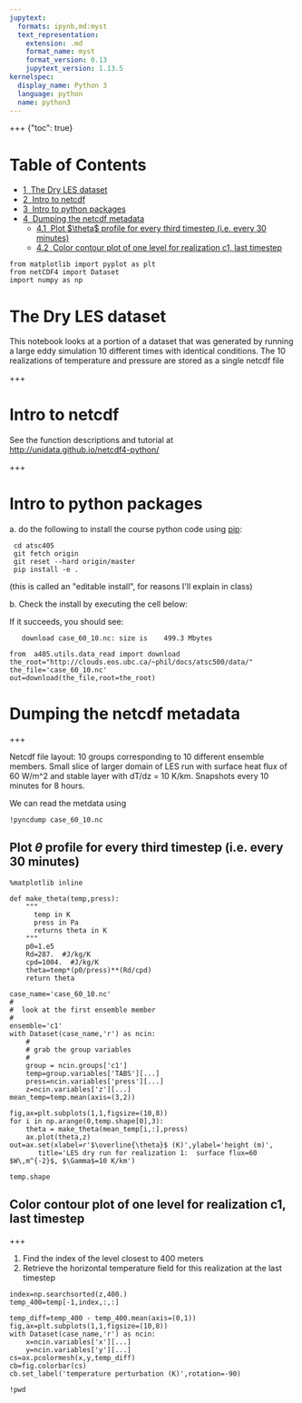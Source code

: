```yaml
---
jupytext:
  formats: ipynb,md:myst
  text_representation:
    extension: .md
    format_name: myst
    format_version: 0.13
    jupytext_version: 1.13.5
kernelspec:
  display_name: Python 3
  language: python
  name: python3
---
```


+++ {"toc": true}

<h1>Table of Contents<span class="tocSkip"></span></h1>
<div class="toc" style="margin-top: 1em;"><ul class="toc-item"><li><span><a href="#The-Dry-LES-dataset" data-toc-modified-id="The-Dry-LES-dataset-1"><span class="toc-item-num">1&nbsp;&nbsp;</span>The Dry LES dataset</a></span></li><li><span><a href="#Intro-to-netcdf" data-toc-modified-id="Intro-to-netcdf-2"><span class="toc-item-num">2&nbsp;&nbsp;</span>Intro to netcdf</a></span></li><li><span><a href="#Intro-to-python-packages" data-toc-modified-id="Intro-to-python-packages-3"><span class="toc-item-num">3&nbsp;&nbsp;</span>Intro to python packages</a></span></li><li><span><a href="#Dumping-the-netcdf-metadata" data-toc-modified-id="Dumping-the-netcdf-metadata-4"><span class="toc-item-num">4&nbsp;&nbsp;</span>Dumping the netcdf metadata</a></span><ul class="toc-item"><li><span><a href="#Plot-$\theta$-profile-for-every-third-timestep-(i.e.-every-30-minutes)" data-toc-modified-id="Plot-$\theta$-profile-for-every-third-timestep-(i.e.-every-30-minutes)-4.1"><span class="toc-item-num">4.1&nbsp;&nbsp;</span>Plot $\theta$ profile for every third timestep (i.e. every 30 minutes)</a></span></li><li><span><a href="#Color-contour-plot-of-one-level-for-realization-c1,-last-timestep" data-toc-modified-id="Color-contour-plot-of-one-level-for-realization-c1,-last-timestep-4.2"><span class="toc-item-num">4.2&nbsp;&nbsp;</span>Color contour plot of one level for realization c1, last timestep</a></span></li></ul></li></ul></div>

```{code-cell} ipython3
from matplotlib import pyplot as plt
from netCDF4 import Dataset
import numpy as np
```

# The Dry LES dataset

This notebook looks at a portion of a dataset that was generated by running a large eddy simulation 10 different times with identical conditions.  The 10 realizations of temperature and pressure are stored as a single netcdf file

+++

# Intro to netcdf

See the function descriptions and tutorial at http://unidata.github.io/netcdf4-python/

+++

# Intro to python packages

a. do the following to install the course python code using [pip][1]:
   
     cd atsc405
     git fetch origin
     git reset --hard origin/master
     pip install -e .
    
   (this is called an "editable install", for reasons I'll explain in class)
   
   [1]: https://en.wikipedia.org/wiki/Pip_(package_manager)
 
b. Check the install by executing the cell below:

   If it succeeds, you should see:
   
       download case_60_10.nc: size is    499.3 Mbytes

```{code-cell} ipython3
from  a405.utils.data_read import download
the_root="http://clouds.eos.ubc.ca/~phil/docs/atsc500/data/"
the_file='case_60_10.nc'
out=download(the_file,root=the_root)
```

# Dumping the netcdf metadata

+++

Netcdf file layout:  10 groups corresponding to 10 different ensemble members.  Small slice of larger domain of LES run with surface heat flux of 60 W/m^2 and stable layer with dT/dz = 10 K/km.  Snapshots every 10 minutes for 8 hours.

We can read the metdata using 

```{code-cell} ipython3
!pyncdump case_60_10.nc
```

## Plot $\theta$ profile for every third timestep (i.e. every 30 minutes)

```{code-cell} ipython3
%matplotlib inline

def make_theta(temp,press):
    """
      temp in K
      press in Pa
      returns theta in K
    """
    p0=1.e5
    Rd=287.  #J/kg/K
    cpd=1004.  #J/kg/K
    theta=temp*(p0/press)**(Rd/cpd)
    return theta

case_name='case_60_10.nc'
#
#  look at the first ensemble member
#
ensemble='c1'
with Dataset(case_name,'r') as ncin:
    #
    # grab the group variables
    #
    group = ncin.groups['c1']
    temp=group.variables['TABS'][...]
    press=ncin.variables['press'][...]
    z=ncin.variables['z'][...]
mean_temp=temp.mean(axis=(3,2))

fig,ax=plt.subplots(1,1,figsize=(10,8))
for i in np.arange(0,temp.shape[0],3):
    theta = make_theta(mean_temp[i,:],press)
    ax.plot(theta,z)
out=ax.set(xlabel=r'$\overline{\theta}$ (K)',ylabel='height (m)',
       title='LES dry run for realization 1:  surface flux=60 $W\,m^{-2}$, $\Gamma$=10 K/km')

```

```{code-cell} ipython3
temp.shape
```

## Color contour plot of one level for realization c1, last timestep

+++

1. Find the index of the level closest to 400 meters
2. Retrieve the horizontal temperature field for this realization at the last timestep

```{code-cell} ipython3
index=np.searchsorted(z,400.)
temp_400=temp[-1,index,:,:]
```

```{code-cell} ipython3
temp_diff=temp_400 - temp_400.mean(axis=(0,1))
fig,ax=plt.subplots(1,1,figsize=(10,8))
with Dataset(case_name,'r') as ncin:
    x=ncin.variables['x'][...]
    y=ncin.variables['y'][...]
cs=ax.pcolormesh(x,y,temp_diff)
cb=fig.colorbar(cs)
cb.set_label('temperature perturbation (K)',rotation=-90)
```

```{code-cell} ipython3
!pwd
```

```{code-cell} ipython3

```
